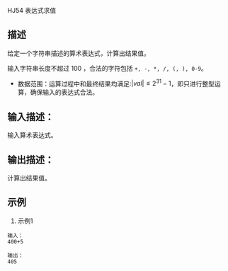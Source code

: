 HJ54 表达式求值

## 描述

给定一个字符串描述的算术表达式，计算出结果值。

输入字符串长度不超过 100 ，合法的字符包括 `+, -, *, /, (, ), 0-9`。

* 数据范围：运算过程中和最终结果均满足:$\vert val \vert \leq 2^{31} − 1$，即只进行整型运算，确保输入的表达式合法。

## 输入描述：

输入算术表达式。

## 输出描述：

计算出结果值。

## 示例

1. 示例1

```text
输入：
400+5

输出：
405
```
